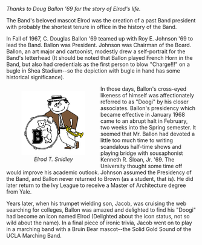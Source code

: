 _Thanks to Doug Ballon '69 for the story of Elrod's life._

The Band's beloved mascot Elrod was the creation of a past Band president with probably the shortest tenure in office in the history of the Band.

In Fall of 1967, C. Douglas Ballon '69 teamed up with Roy E. Johnson '69 to lead the Band. Ballon was President. Johnson was Chairman of the Board. Ballon, an art major and cartoonist, modestly drew a self-portrait for the Band's letterhead (It should be noted that Ballon played French Horn in the Band, but also had credentials as the first person to blow "Charge!!!" on a bugle in Shea Stadium--so the depiction with bugle in hand has some historical significance).

<figure class="my-2 me-3" style="float: left">
    <img alt="Elrod Snidley" src="/assets/hd_elrod.png" width=169 height=169>
    <figcaption style="text-align: center; font-style: italic">Elrod T. Snidley</figcaption>
</figure>

In those days, Ballon's cross-eyed likeness of himself was affectionately referred to as "Doogi" by his closer associates. Ballon's presidency which became effective in January 1968 came to an abrupt halt in February, two weeks into the Spring semester. It seemed that Mr. Ballon had devoted a little too much time to writing scandalous half-time shows and playing bridge with sousaphonist Kenneth R. Sloan, Jr. '69. The University thought some time off would improve his academic outlook. Johnson assumed the Presidency of the Band, and Ballon never returned to Brown (as a student, that is). He did later return to the Ivy League to receive a Master of Architecture degree from Yale.

Years later, when his trumpet wielding son, Jacob, was cruising the web searching for colleges, Ballon was amazed and delighted to find his "Doogi" had become an icon named Elrod (Delighted about the icon status, not so wild about the name). In a final piece of ironic trivia, Jacob went on to play in a marching band with a Bruin Bear mascot--the Solid Gold Sound of the UCLA Marching Band.
